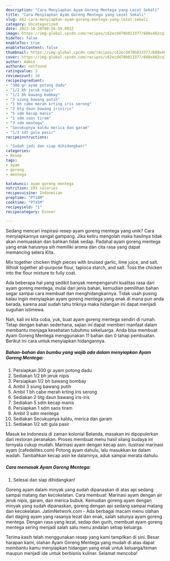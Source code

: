```yaml
---
description: "Cara Menyiapkan Ayam Goreng Mentega yang Lezat Sekali"
title: "Cara Menyiapkan Ayam Goreng Mentega yang Lezat Sekali"
slug: 462-cara-menyiapkan-ayam-goreng-mentega-yang-lezat-sekali
category: Uncategorized
date: 2022-10-20T00:56:50.091Z
image: https://img-global.cpcdn.com/recipes/c62ecd470b013377/680x482cq70/ayam-goreng-mentega-foto-resep-utama.jpg
hideToc: false
enableToc: true
enableTocContent: false
thumbnail: https://img-global.cpcdn.com/recipes/c62ecd470b013377/680x482cq70/ayam-goreng-mentega-foto-resep-utama.jpg
cover: https://img-global.cpcdn.com/recipes/c62ecd470b013377/680x482cq70/ayam-goreng-mentega-foto-resep-utama.jpg
author: Admin
authorAv: notfound
ratingvalue: 3
reviewcount: 10
recipeingredient:
- "300 gr ayam potong dadu"
- "1/2 bh jeruk nipis"
- "1/2 bh bawang bombay"
- "3 siung bawang putih"
- "1 bh cabe merah krting iris serong"
- "2 btg daun bawang irisiris"
- "5 sdm kecap manis"
- "1 sdm saos tiram"
- "3 sdm mentega"
- "Secukupnya kaldu merica dan garam"
- "1/2 sdt gula pasir"
recipeinstructions:

- "Sudah jadi dan siap dihidangkan!"
categories:
- Resep
tags:
- ayam
- goreng
- mentega

katakunci: ayam goreng mentega 
nutrition: 193 calories
recipecuisine: Indonesian
preptime: "PT18M"
cooktime: "PT45M"
recipeyield: "1"
recipecategory: Dinner

---
```





Sedang mencari inspirasi resep ayam goreng mentega yang unik? Cara menyiapkannya sangat gampang. Jika keliru mengolah maka hasilnya tidak akan memuaskan dan bahkan tidak sedap. Padahal ayam goreng mentega yang enak harusnya sih memiliki aroma dan cita rasa yang dapat memancing selera Kita.





Mix together chicken thigh pieces with bruised garlic, lime juice, and salt. Whisk together all-purpose flour, tapioca starch, and salt. Toss the chicken into the flour mixture to fully coat.

Ada beberapa hal yang sedikit banyak mempengaruhi kualitas rasa dari ayam goreng mentega, mulai dari jenis bahan, kemudian pemilihan bahan segar sampai cara membuat dan menghidangkannya. Tidak usah pusing kalau ingin menyiapkan ayam goreng mentega yang enak di mana pun anda berada, karena asal sudah tahu triknya maka hidangan ini dapat menjadi suguhan istimewa.






Nah, kali ini kita coba, yuk, buat ayam goreng mentega sendiri di rumah. Tetap dengan bahan sederhana, sajian ini dapat memberi manfaat dalam membantu menjaga kesehatan tubuhmu sekeluarga. Anda bisa membuat Ayam Goreng Mentega menggunakan 11 bahan dan 0 tahap pembuatan. Berikut ini cara untuk menyiapkan hidangannya.

<!--inarticleads1-->

##### Bahan-bahan dan bumbu yang wajib ada dalam menyiapkan Ayam Goreng Mentega:

1. Persiapkan 300 gr ayam potong dadu
1. Sediakan 1/2 bh jeruk nipis
1. Persiapkan 1/2 bh bawang bombay
1. Ambil 3 siung bawang putih
1. Ambil 1 bh cabe merah krting iris serong
1. Sediakan 2 btg daun bawang iris-iris
1. Sediakan 5 sdm kecap manis
1. Persiapkan 1 sdm saos tiram
1. Ambil 3 sdm mentega
1. Sediakan Secukupnya kaldu, merica dan garam
1. Sediakan 1/2 sdt gula pasir


Masuk ke Indonesia di zaman kolonial Belanda, masakan ini dipopulerkan dari restoran peranakan. Proses membuat menu hasil silang budaya ini ternyata cukup mudah. Marinasi ayam dengan kecap asin. ilustrasi marinasi ayam (cafedelites.com) Potong ayam dahulu, lalu masukkan ke dalam wadah. Tambahkan kecap asin ke dalamnya, aduk sampai merata dahulu. 

<!--inarticleads2-->

##### Cara memasak Ayam Goreng Mentega:


1. Selesai dan siap dihidangkan!

Goreng ayam dalam minyak yang sudah dipanaskan di atas api sedang sampai matang dan kecokelatan. Cara membuat: Marinasi ayam dengan air jeruk nipis, garam, dan merica bubuk. Kemudian goreng ayam dengan minyak yang sudah dipanaskan, goreng dengan api sedang sampai matang dan kecokelatan. JatimNetwork.com - Ada berbagai macam menu olahan dari daging ayam yang rasanya lezat dan enak, salah satunya ayam goreng mentega. Dengan rasa yang lezat, sedap dan gurih, membuat ayam goreng mentega sering menjadi salah satu menu andalan setiap keluarga. 

Terima kasih telah menggunakan resep yang kami tampilkan di sini. Besar harapan kami, olahan Ayam Goreng Mentega yang mudah di atas dapat membantu kamu menyiapkan hidangan yang enak untuk keluarga/teman maupun menjadi ide untuk berbisnis kuliner. Selamat mencoba!
